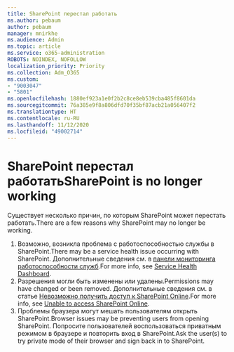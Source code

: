 ```yaml
---
title: SharePoint перестал работать
ms.author: pebaum
author: pebaum
manager: mnirkhe
ms.audience: Admin
ms.topic: article
ms.service: o365-administration
ROBOTS: NOINDEX, NOFOLLOW
localization_priority: Priority
ms.collection: Adm_O365
ms.custom:
- "9003047"
- "5801"
ms.openlocfilehash: 1880ef923a1e0f2b2c8ce8eb539cba485f8601da
ms.sourcegitcommit: 76a385e9f8a806dfd70f35bf87acb21a056407f2
ms.translationtype: HT
ms.contentlocale: ru-RU
ms.lasthandoff: 11/12/2020
ms.locfileid: "49002714"
---
```

# <a name="sharepoint-is-no-longer-working"></a><span data-ttu-id="acab4-102">SharePoint перестал работать</span><span class="sxs-lookup"><span data-stu-id="acab4-102">SharePoint is no longer working</span></span>

<span data-ttu-id="acab4-103">Существует несколько причин, по которым SharePoint может перестать работать.</span><span class="sxs-lookup"><span data-stu-id="acab4-103">There are a few reasons why SharePoint may no longer be working.</span></span>

1. <span data-ttu-id="acab4-104">Возможно, возникла проблема с работоспособностью службы в SharePoint.</span><span class="sxs-lookup"><span data-stu-id="acab4-104">There may be a service health issue occurring with SharePoint.</span></span> <span data-ttu-id="acab4-105">Дополнительные сведения см. в [панели мониторинга работоспособности служб](https://admin.microsoft.com/AdminPortal/Home#/servicehealth).</span><span class="sxs-lookup"><span data-stu-id="acab4-105">For more info, see [Service Health Dashboard](https://admin.microsoft.com/AdminPortal/Home#/servicehealth).</span></span>
2. <span data-ttu-id="acab4-106">Разрешения могли быть изменены или удалены.</span><span class="sxs-lookup"><span data-stu-id="acab4-106">Permissions may have changed or been removed.</span></span> <span data-ttu-id="acab4-107">Дополнительные сведения см. в статье [Невозможно получить доступ к SharePoint Online](https://docs.microsoft.com/sharepoint/troubleshoot/sharing-and-permissions/sharepoint-online-inaccessible).</span><span class="sxs-lookup"><span data-stu-id="acab4-107">For more info, see [Unable to access SharePoint Online](https://docs.microsoft.com/sharepoint/troubleshoot/sharing-and-permissions/sharepoint-online-inaccessible).</span></span>
3. <span data-ttu-id="acab4-108">Проблемы браузера могут мешать пользователям открыть SharePoint.</span><span class="sxs-lookup"><span data-stu-id="acab4-108">Browser issues may be preventing users from opening SharePoint.</span></span> <span data-ttu-id="acab4-109">Попросите пользователей воспользоваться приватным режимом в браузере и повторить вход в SharePoint.</span><span class="sxs-lookup"><span data-stu-id="acab4-109">Ask the user(s) to try private mode of their browser and sign back in to SharePoint.</span></span>